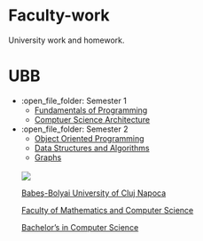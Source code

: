 # Faculty-work
 University work and homework.
 
 # UBB
 <ul>
   <li>:open_file_folder: Semester 1
     <ul>
       <li>
         <a href="https://github.com/AlexandraMiresan/Fundamentals-Of-Programming"> 
           Fundamentals of Programming
         </a>
       </li>
   </li>
    <li>
       <a href="https://github.com/AlexandraMiresan/Computer-Science-Architecture"> 
          Comptuer Science Architecture
        </a>
     </ul>
   </li>
     
   <li>:open_file_folder: Semester 2
     <ul>
       <li>
         <a href=""> 
           Object Oriented Programming
         </a>
       </li>
       <li>
         <a href=""> 
           Data Structures and Algorithms
         </a>
       </li>
        <li>
         <a href=""> 
           Graphs
         </a>
       </li>
     </ul>
   </li>
 <br>
 <img src="http://www.chem.ubbcluj.ro/romana/conferinte/MEEMB/archive/pictures/ubb.gif" />
 <a href="http://www.cs.ubbcluj.ro">
 <p> Babeş-Bolyai University of Cluj Napoca </p>
 <p> Faculty of Mathematics and Computer Science </p>
 <p> Bachelor’s in Computer Science </p>
 </a>
 <br>
